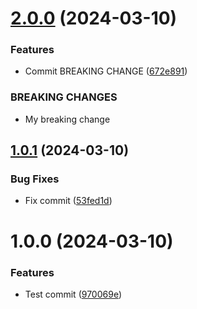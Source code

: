 # [2.0.0](https://github.com/BondarenkoAlex/semantic-release-github-actions-simple-example/compare/v1.0.1...v2.0.0) (2024-03-10)


### Features

* Commit BREAKING CHANGE ([672e891](https://github.com/BondarenkoAlex/semantic-release-github-actions-simple-example/commit/672e891fc24ce2b86d5cde4b8f403feb56f481bc))


### BREAKING CHANGES

* My breaking change

## [1.0.1](https://github.com/BondarenkoAlex/semantic-release-github-actions-simple-example/compare/v1.0.0...v1.0.1) (2024-03-10)


### Bug Fixes

* Fix commit ([53fed1d](https://github.com/BondarenkoAlex/semantic-release-github-actions-simple-example/commit/53fed1d8db02f76556b10d693d0977268b6946c1))

# 1.0.0 (2024-03-10)


### Features

* Test commit ([970069e](https://github.com/BondarenkoAlex/semantic-release-github-actions-simple-example/commit/970069ede459f87911bef588166f79fb7d707c91))
